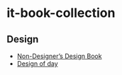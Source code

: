 # it-book-collection
## Design </br>
* [Non-Designer’s Design Book ](https://diegopiovesan.files.wordpress.com/2010/07/livro_-_the_non-designers_desi.pdf)</br>
* [Design of day](https://github.com/thientvse/it-book-collection/blob/master/The-Design-of-Everyday-Things-Revised-and-Expanded-Edition.pdf)
